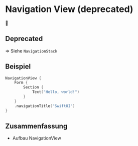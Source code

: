 # Navigation View (deprecated)
🧭

## Deprecated
=\> Siehe `NavigationStack`

## Beispiel

```swift
NavigationView {
    Form {
        Section {
            Text("Hello, world!")
        }
    }
    .navigationTitle("SwiftUI")
}
```



## Zusammenfassung
- Aufbau NavigationView

